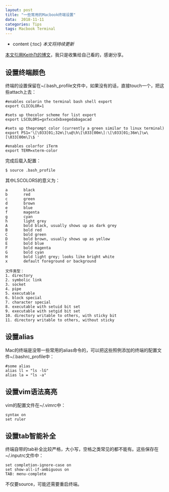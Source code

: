```yaml
---
layout: post
title: "一些常用的Macbook终端设置"
data:  2018-11-11
categories: Tips
tags: Macbook Terminal
---
```


* content
{:toc}
*本文将持续更新*

[本文引用KeithTt的博文](https://www.cnblogs.com/keithtt/)，我只是收集给自己看的，感谢分享。

## 设置终端颜色

终端的设置保留在~/.bash_profile文件中，如果没有的话，直接touch一个，把这些attach上去：

```shell
#enables colorin the terminal bash shell export
export CLICOLOR=1

#sets up thecolor scheme for list export
export LSCOLORS=gxfxcxdxbxegedabagacad

#sets up theprompt color (currently a green similar to linux terminal)
export PS1='\[\033[01;32m\]\u@\h\[\033[00m\]:\[\033[01;36m\]\w\[\033[00m\]\$ '

#enables colorfor iTerm
export TERM=xterm-color
```

完成后载入配置：

```shell
$ source .bash_profile
```

其中LSCOLORS的意义为：

```shell
a       black
b       red
c       green
d       brown
e       blue
f       magenta
g       cyan
h       light grey
A       bold black, usually shows up as dark grey
B       bold red
C       bold green
D       bold brown, usually shows up as yellow
E       bold blue
F       bold magenta
G       bold cyan
H       bold light grey; looks like bright white
x       default foreground or background

文件类型：
1. directory
2. symbolic link
3. socket
4. pipe
5. executable
6. block special
7. character special
8. executable with setuid bit set
9. executable with setgid bit set
10. directory writable to others, with sticky bit
11. directory writable to others, without sticky

```

## 设置alias

Mac的终端是没带一些常用的alias命令的，可以把这些照例添加的终端的配置文件~/.bashrc_profile中：

```shell
#some alias
alias ll = "ls -lG"
alias la = "ls -a"
```

## 设置vim语法高亮

vim的配置文件在~/.vimrc中：

```shell
syntax on
set ruler
```

## 设置tab智能补全

终端自带的tab补全比较严格，大小写，空格之类常见的都不能有。这些保存在~/.inputrc文件中：

```shell
set completion-ignore-case on
set show-all-if-ambiguous on
TAB: menu-complete
```

不仅要source，可能还需要重启终端。